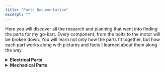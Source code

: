 ```yaml
---
title: "Parts Documentation"
excerpt: ""
---
```


Here you will discover all the research and planning that went into finding the parts for my go-kart. Every component, from the bolts to the motor will be broken down. You will learn not only how the parts fit together, but how each part works along with pictures and facts I learned about them along the way.




<details>
<summary><b>Electrical Parts</b></summary>



<h1>DC Motor</h1>


<h2>What is a DC Motor?</h2>

A DC motor is the simplest kind of motor and has been used for decades due to their simplicity and low cost. There are two types of DC motors—the older brushed DC motors (BDC), and the newer and more efficient brushless DC motors (BLDC). First, let's understand how a BDC motor works. In the core of a BDC motor, there are permanent magnets. This is known as the stator, which remains in place. In the center, there is a commutator, which spins and has coils of wire. When current is induced into the coils, they create a magnetic field that interacts with the field of the stator. By reversing the polarity of the induced current into the coils at the right time, you can get the commutator to 'chase' the poles of the stator and thus spin. This current is controlled by the motor controller which we will discuss later. The reason the motor is brushed is that to deliver the current, metal brushes drag against the coils. This can inefficient, because over time the brushes wear down due to friction and general wear and tear, causing them to be less efficient. Thus a BDC is not as efficient as a BLDC at converting electrical energy into mechanical energy. Now let's examine how a BLDC solves the issues of a BDC. In a BLDC, the permanent magnet is now the commutator, and the coils are the stators. There are three coils. As current is induced in a coil, it will attract the magnet. At the same time, the coil behind it will energize in the opposite polarity, pushing the magnet away. As the magnet rotates, the coils are energized to carefully coordinate the rotation. To do so, a Hall Effect Sensor must be used, which is what makes BLDC motors more expensive and complicated. However, since the motor can use energy more efficiently, and does not suffer from the same energy losses that a BDC does, it is much more efficient and powerful.


<h2>The Part I Chose</h2>

When selecting an adequate motor, there were a few considerations I had to keep in mind. The first was the required voltage. I had already selected a 48V system, and thus could only choose motors that delivered peak power at 48V. Then, I had to select which company I wanted to purchase the motor from. After research, the company with a clear advantage was Motenergy. It delivered high quality and has a long history of creating innovative products. The next consideration was whether I wanted a brushed or brushless motor. In the end, cost was the deciding factor. While a BLDC would have been more powerful and efficient, the cost was very high. Just for the motor it would have cost me somewhere around 1000 dollars, and I would still have to buy almost 1000 dollars more in supporting electronics. The cost of the kart would have been too much. Selecting this motor taught me an important lesson on the impact cost has on engineering. While there may have been a better option, I had to work within my budget, and therefore had to settle for a slightly worse part. Engineers face such constraints everyday, and I was glad I learned this lesson now. Now that I had slected a 48V BDC motor from Motenergy, I had to find the right model. Eventually, I settled on the ME-0909, which delivered 4.8 continuous kW at 100 amps, and 15kW for 30 seconds. The motor cost $550, and I was happy with the balance of power and cost.


----

<h1>Batteries</h1>


<h2>What is a Battery?</h2>

Simply put, a battery is a store of electrical energy. The proper term would be a cell, and a battery is multiple cells put together. A cell consists of an anode (the negative side), a cathode (the positive side), and a chemical mix in between. Common chemical mixes include lithium-ion or lead acid. To create electricity, electrons must flow. To do this, the battery creates a potential difference between the anode and cathode (this is what the chemical mix is for). This causes electrons to build up at the anode. Since there is an imbalance, the electrons want to go to the cathode, but are blocked by the chemical mix. However, when you apply a load to the battery, electrons can now begin to flow, creating electricity. But as electrons flow, they interact with the chemical mix, eventually causing the battery to run out of charge. To recharge the battery, current is run backwards through the battery, reversing the chemical process. We measure the potential difference across the terminals in volts, and the amount of energy the battery can provide in amp-hours or watts.


<h2>The Part I Chose</h2>

To select my battery, I needed to balance cost, weight, and capacity requirements. Firstly, the batteries I chose had to be 48V. I could either directly purchase 48V batteries, or wire up lower voltage batteries in series to achieve 48V. To decide, I looked at the size and cost of batteries. Noticing 48V batteries were far too expensive, I decided to wire up 4 12V batteries in series. Once I had determined that, I had to decide what type of battery I wanted. While lithium based batteries were more powerful, their cost was a limiting factor, and so I settled on deep-cycle sealed lead acid AGM batteries. Finally, I needed to select an amp-hour rating. Batteries with larger amp-hour ratings would last longer, but I knew they would be heavier and more expensive. I eventually decided on buying 4 12V 35Ah batteries from Weize, as they both fit my specifications and were within my budget. 





<h1>DC Motor Controller</h1>



<h2>What is a DC Motor Controller?</h2>

To control the speed and torque of a DC motor, a controller must be used. Since a DC motor's speed/torque curve is inversely linear, control is relatively simple though. Additionally, since a BDC motor does not require a Hall Effect sensor like a BLDC motor, it is even more simple. However it is still important to understand how such controllers work. To modulate the speed and torque of the motor, the controller simply regulates the amount of voltage applied to the motor depending on the position of the throttle (which we will discuss later). To run the motor in reverse, the polarity of the supplied current is simply reversed. The most simple control circuit is the H-Bridge. In the circuit, 4 switches are arranged in a square with the motor in the middle, forming a H shape. As seen in the diagram, when switches 1 and 4 are closed, current flows into switch 1, into the motor, and out of switch 4 back to the battery. However if switch 2 and 3 are closed, current flows the opposite direction through the motor. To control the voltage, a microcontroller must be used in tandem with the controller. This is called non-regenerative drive. However, to add more complexity, a more advanced controller must be used. For high amperage motors, a PWM controller must be used. PWM stands for pulse width modulation, and is used to control delivered voltage. If the controller sends the motor 12V for 2/3 of the run time, and 0V for the remaining 1/3, the motor will believe it has received 8V. This is called the duty cycle, and is controlled by switching a semiconductor on and off. By changing how long the semiconductor is on and off, the voltage of the motor can be controlled. This is much more efficient than old methods, like rheostats or potentiometers. The final control method is armature or variable resistance. By using variable resistors, the controller can vary the resistance of the circuit, and by keeping the amperage constant, the voltage will change (remember, V=IR). This method however results in high heat losses and is thus rarely used. The final point is regenerative drive. When a motor is accelerating forward, its speed (the actual movement of the motor) and its torque (the force being applied to the motor) are in the same direction. But when you brake, and switch the polarity of the motor, suddenly the direction the motor is turning and the direction the force is acting are different. This effect causes the motor's voltage to exceed its supply voltage. Since the potential difference of the circuit has now switched, current will flow backwards from the motor to the batteries. And recalling how batteries are charged, this current flow will recover energy. A more complex controller is required to conduct regenerative braking, but by having the proper circuitry, an electric vehicles battery life can be increased dramatically.  In the end, most complex controllers are mixes of different types of control circuits, and the presence of regenerative drive varies by controller. The most important thing to remember is that to control direction, and H-Bridge is used, and to control voltage (and thus speed), a PWM is used.


<h2>The Part I Chose</h2>

The controller I selected was the Alltrax SR48300. It is a high amperage controller that uses a PWM to control speed. It does not have an integrated H-Bridge to control motor direction, and relies on external circuitry to do so (we will discuss that later). I chose this controller because Alltrax has a long reputation of providing high-quality controllers. Another brand I considered was Kelly, but the support resources on their website lacked compared to Alltrax, and so I settled on Alltrax. The controller can handle a max amperage of 300 amps, well above my motor's rating. However, I chose not to select a regenerative braking option due to the excess cost. The main input to the controller are the battery and motor connections, a connection from the main contactor, and connections to the startup circuit (throttle and switch). Overall, I was happy with the quality and features of the Alltrax controller. 





<h1>Electrical Contactor</h1>



<h2>What is an Electrical Contactor?</h2>

A contactor is a large device used to switch a circuit on and off. It is similar to a relay, but able to handle much higher voltages and amperages. It is often confusingly called a solenoid. There are three main components of a contactor. The first is a coil/electromagnet. This is the component that will provide the force to open and close the contactor. The next component is the enclosure, which seals and insulates the contactor. Finally, the contacts themselves. These contacts will carry current when the contactor is closed. To activate a contactor, a potential difference is created across its terminals. This energizes the electromagnet creating a magnetic field. This magnetic force created by the filed causes the contacts to physically shut, completing the circuit. You will hear a loud click when the happens. From here, current can now flow through the contactor to the rest of the circuit. A contactor is necessary because without it, the sudden surge of current could damage the controller. By allowing current to slowly build up and pass through, the contactor ensures the right amount of current flows through the circuit. To initially energize the contactor, the startup circuit is used.


<h2>The Part I Chose</h2>

The contactor I chose is the 200A 48V JCC-200. This contactor matched the specifications for a contactor that Alltrax outlined in their data sheet, and was available for a reasonable price. 





<h1>Fuse</h1>


<h2>What is a Fuse?</h2>

A fuse is an electrical component that stops too much current from flowing through a circuit. It can be though of as an intentional weak point in a circuit that will break in the event of over-current or abnormal temperatures. A fuse consists of a strip of metal that spans a glass body. When the current is too high, the metal will melt, thus breaking the connection. However, some fuses have time delays built in. This is for circuits where a momentary over-current is acceptable (like starting up a motor). This is achieved by having a small connector attached to a spring. The spring is stretched and the connector is soldered in place. When there is a momentary overload, nothing happens, but if the overload persists, the solder melts and the fuse becomes a normal fuse, and will blow as normal.


<h2>The Part I Chose</h2>

The part I chose is a 300A Bussmann Forklift Fuse. Since there is an option with my motor to provide 300 amps for 30 seconds, I had to choose a fuse with such a rating. This is the main fuse protecting the drive circuit. However, I also needed to integrate a smaller fuse to protect the startup circuit. For this I chose a small 100A fuse. This would prevent the control circuit from burning out, thus preventing me from turning the kart on and off.





<h1>Pre-Charge Resistor</h1>



<h2>What is a Pre-Charge Resistor?</h2>

All controllers have built in capacitors. When a circuit is powered on, these capacitors will attempt to draw the maximum available currents in order to charge, thus causing damage to the controller. To prevent this, a pre-charge resistor must be used as a sort of valve. When a resistor and capacitor are wired together, they create an RC circuit. When charging, the capacitor will now follow an exponential charging curve dictated by the expression V<sub>c</sub> = V(1-e<sup>-t/τ</sup>). Where V<sub>c</sub> is the charge voltage, V is the supplied voltage, t is the charge time, and τ is the time constant calculated by resistance times capacitance. So by adding an appropriately sized resistor to the drive circuit, the capacitors will now take around five time constants to charge to the steady state system voltage of 99.33%. This steady rate of charge prevents any damage to the circuit, whether that be the controller or contactor.


<h2>The Part I Chose</h2>

The resistor I chose was rated at 10W 470Ω. this resistor fit the specifications required by the Alltrax controller.





<h1>Diode</h1>



<h2>What is a Diode?</h2>

A diode is a semiconductor that has basically infinite resistance when current is run through it in one direction, and basically no resistance in the other direction (I say basically because nothing is perfect). It essentially acts as a gate for current. When the motor is running, the battery pack has a higher voltage rating, and thus the potential difference causes current to flow to the motor and through the open side of diode. However when the circuit is shut off, the motor still has some inductive energy. This creates a potential difference in the opposite direction causing current to flow back the other way. While this is okay when controlled (ie. when used in regenerative braking), if it is not controlled the circuit could be damaged. The diode essentially holds back this 'backwash' current. To ensure proper wiring, the diode should be wired in parallel to the motor, and should be oriented in the right direction.


<h2>The Part I Chose</h2>

I selected a 3 amp coil suppression diode for the project. Again, as with the contactor and resistor, the diode met the required specifications for the controller. To mount it, I attached it to the corresponding poles on the contactor.





<h1>Fuse Holder</h1>



<h2>What is a Fuse Holder?</h2>

While electrical fuses can be wired straight into a circuit, it is often not the safest idea. Fuses can get very hot when nearing their highest rated current and so could damage other components. Additionally, if not wired in properly, the flow of current may be restricted, generating excess heat. Rather, we should use fuse holders. These holders have an integrated area to hold the fuse, and connection points to the rest of the circuit. This isolates the fuse in case of failure and prevents current or voltage leakage. While not a critical electrical component, increasing the robustness of the circuit is always a good idea, and so fuse holders should be used.


<h2>The Part I Chose</h2>

Since there were two fuses, I needed two separate holders. For the startup circuit fuse, I simply found a fuse holder in the shop where I was working. However, the main drive fuse had a 'forklift' design, and thus required me to order a specialized forklift fuse holder from Amazon. 





<h1>Throttle</h1>



<h2>What is a Pot Box Throttle?</h2>

A throttle is any device used to control the speed of a motor. For small scale electric vehicle projects, the industry standard is to use what is known as a pot-box throttle. This type of throttle has an integrated 0-5V potentiometer. When the throttle is actuated, the potentiometer is turned, thus varying the voltage the throttle sends to the controller. Additionally, the throttle often has an integrated microswitch that breaks the circuit when the throttle isn't pushed down, adding another layer of safety to the circuit.


<h2>The Part I Chose</h2>
The throttle I chose was the Curtis PB-6 throttle. It is a lever actuated pot-box throttle. I chose a lever actuated version because the go-kart frame already had an integrated pedal. Thus, by connecting the pedal with the throttle I now had a working throttle. The throttle had four wire connections to the rest of the circuit. The two pole microswitch runs to the ends of the startup circuit. The main output wires run to the controller, which is used to modulate motor speed.





<h1>Wiring</h1>



<h2>What is Wiring?</h2>

Wiring is what joins the electrical components in a circuit. It is a relatively simple process, but there are some considerations that must be taken into account when wiring. First is the size of the wire. Depending on the amperage of the circuit, a wire size must be chosen. If the wire is too small, there will be more resistance, and it could damage the circuit. After that, you must understand what kind of connectors you need. There are many connectors, like spade, ring, or block connectors. Making sure you have the right equipment is very important. To create a wire, you first measure the length needed, then strip a small length of the insulating material off of each end. Then you crimp the appropriate connector to both ends before applying heat shrink wrap to the ends. 



<h2>The Part I Chose</h2>

I chose to use 4 AWG wire for my circuit. This size of wire can adequately carry the currents in my circuit. I used mainly ring connectors, but for some connections into the controller, I had to use spade connectors.





<h1>Switch</h1>



<h2>What is a Switch?</h2>

An on/off switch is a simple electrical component used to open or close a circuit. It is important to keep the circuit open when not in use to prevent current from flowing,, and thus a switch is very important.


<h2>The Part I Chose</h2>

I chose a very simple on/off switch which I wired into the circuit according to the wiring diagram provided with the controller.
</details>






<details>
<summary><b>Mechanical Parts</b></summary>



<h1>Frame</h1>



<h2>What is a Go-Kart Frame?</h2>

The frame of a go-kart is very important. It holds all the components and provides a solid base for you to sit in. The frame consists of the main baseplate, the steering assembly, tires, engine mounting plate, and seat.


<h2>The Part I Chose</h2>

The frame I chose was a 1990 Manco go-kart. I found the frame on Facebook Marketplace, and after inspection, I was happy with the build quality. The frame was setup in the racing style of go kart, with a wide back and tapered front end. The integrated components were small, but the weight was quite low. Overall, it was a solid frame to build the go-kart on.





<h1>Steering Assembly</h1>



<h2>What is a Steering Assembly?</h2>

The steering assembly of a go-kart is surprisingly complicated. It all starts with the steering column. With a fixed wheel at one end, the whole column rotates with any steering input. At the end of the column, there are two 'pitman arms' which are just flat bars of metal welded to the column that stick down. Attached to these pitman arms are 'tie rods'. The tie rods attach to another set of pitman arms on the wheel assembly. So for example, when the column is turned to the right, the right tie rod will pull the right wheel in, causing it to turn right. Subsequently, the left tie rod will push the left wheel out, causing it to turn right. 






<h1>Gear Assembly</h1>



<h2>What is a Gear Assembly?</h2>

The gear assembly on a go-kart is what translates power from the motor to the wheel. Some go-karts are considered 'live-axle' where the rear axle is one long axle. So when the axle is driven, it drives both rear wheel. However, my kart has a hub-drive. This means each wheel has its own independent hub, and thus only the rear left wheel is driven. On the motor, a small sprocket is attached. A chain then runs to a larger sprocket on the rear left wheel assembly. When the motor turns it drives this chain assembly, turning the wheel. 


<h2>The Part I Chose</h2>

On my kart, there is a 15 tooth drive sprocket (the sprocket on the motor). This drives a 60 tooth driven sprocket (on the wheel) via #35 chain. This gives the kart a final transmission ratio of 4:1. 





<h1>Brakes</h1>



<h2>What are Brakes?</h2>

The brakes in a vehicle allow the kart to stop. In an electric vehicle, there are tow options for braking—mechanical brakes and regenerative braking. Since my kart does not have regen braking, we will only focus on mechanical brakes. There are two options for brakes on a kart this size—friction or hydraulic. Hydraulic brakes use brake fluid to aid in clamping a caliper around a brake disc, thus stopping the kart. Friction brakes simply tighten a brake shoe around a brake drum with the pressure of your foot to stop the kart. 


<h2>The Part I Chose</h2>

The Manco frame came with friction brakes. Upon inspection, we found the parts to be very old, and decided to fully replace the system with OEM parts. Looking back, it would have been a better idea to simply purchase hydraulic brakes, as they have far superior braking power. However, the brakes are not really required on my kart as I mostly use it for pleasure, and so I will save the brake upgrade for a future time.
</details>







